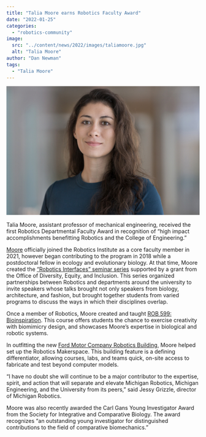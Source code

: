 ```yaml
---
title: "Talia Moore earns Robotics Faculty Award"
date: "2022-01-25"
categories: 
  - "robotics-community"
image: 
  src: "../content/news/2022/images/taliamoore.jpg"
  alt: "Talia Moore"
author: "Dan Newman"
tags:
  - "Talia Moore"
---
```


![Talia Moore](images/taliamoore.jpg)

Talia Moore, assistant professor of mechanical engineering, received the first Robotics Departmental Faculty Award in recognition of “high impact accomplishments benefitting Robotics and the College of Engineering.”

[Moore](https://2024.robotics.umich.edu/profile/talia-moore/ "Moore") officially joined the Robotics Institute as a core faculty member in 2021, however began contributing to the program in 2018 while a postdoctoral fellow in ecology and evolutionary biology. At that time, Moore created the [“Robotics Interfaces” seminar series](https://2024.robotics.umich.edu/2019/robotics-interfaces-seminars-exhibit-deep-connections-across-fields/) supported by a grant from the Office of Diversity, Equity, and Inclusion. This series organized partnerships between Robotics and departments around the university to invite speakers whose talks brought not only speakers from biology, architecture, and fashion, but brought together students from varied programs to discuss the ways in which their disciplines overlap.

<!--more-->

Once a member of Robotics, Moore created and taught [ROB 599: Bioinspiration](https://www.embirlab.com/bioinspiration). This course offers students the chance to exercise creativity with biomimicry design, and showcases Moore’s expertise in biological and robotic systems.

In outfitting the new [Ford Motor Company Robotics Building](https://2024.robotics.umich.edu/about/ford-motor-company-robotics-building/), Moore helped set up the Robotics Makerspace. This building feature is a defining differentiator, allowing courses, labs, and teams quick, on-site access to fabricate and test beyond computer models.

“I have no doubt she will continue to be a major contributor to the expertise, spirit, and action that will separate and elevate Michigan Robotics, Michigan Engineering, and the University from its peers,” said Jessy Grizzle, director of Michigan Robotics.

Moore was also recently awarded the Carl Gans Young Investigator Award from the Society for Integrative and Comparative Biology. The award recognizes “an outstanding young investigator for distinguished contributions to the field of comparative biomechanics.”
